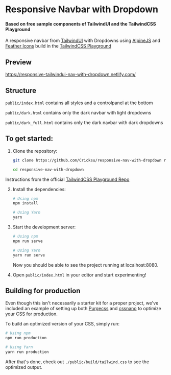 # Responsive Navbar with Dropdown
#### Based on free sample components of TailwindUI and the TailwindCSS Playground

A responsive navbar from [TailwindUI](https://www.tailwindui.com/) with Dropdowns using [AlpineJS](https://github.com/alpinejs/alpine) and [Feather Icons](https://feathericons.com/) build in the [TailwindCSS Playground](https://github.com/tailwindcss/playground)

## Preview
https://responsive-tailwindui-nav-with-dropdown.netlify.com/

## Structure

```public/index.html``` contains all styles and a controlpanel at the bottom

```public/dark.html``` contains only the dark navbar with light dropdowns

```public/dark_full.html``` contains only the dark navbar with dark dropdowns

## To get started:

1. Clone the repository:

    ```bash
    git clone https://github.com/Cricksu/responsive-nav-with-dropdown responsive-nav-with-dropdown

    cd responsive-nav-with-dropdown
    ```

Instructions from the official [TailwindCSS Playground Repo](https://github.com/tailwindcss/playground)

2. Install the dependencies:

    ```bash
    # Using npm
    npm install

    # Using Yarn
    yarn
    ```

3. Start the development server:

    ```bash
    # Using npm
    npm run serve

    # Using Yarn
    yarn run serve
    ```

    Now you should be able to see the project running at localhost:8080.

4. Open `public/index.html` in your editor and start experimenting!

## Building for production

Even though this isn't necessarily a starter kit for a proper project, we've included an example of setting up both [Purgecss](https://www.purgecss.com/) and [cssnano](https://cssnano.co/) to optimize your CSS for production.

To build an optimized version of your CSS, simply run:

```bash
# Using npm
npm run production

# Using Yarn
yarn run production
```

After that's done, check out `./public/build/tailwind.css` to see the optimized output.
